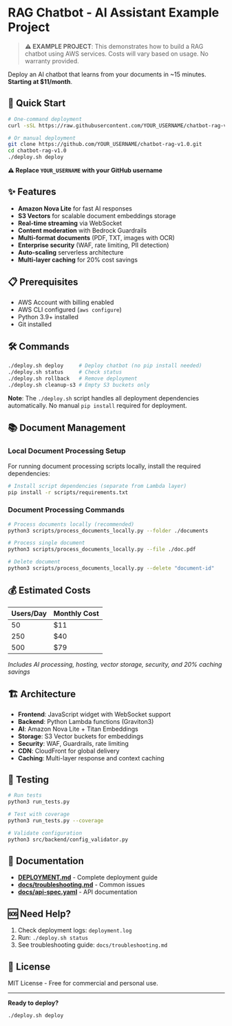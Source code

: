 # RAG Chatbot - AI Assistant Example Project

> **⚠️ EXAMPLE PROJECT**: This demonstrates how to build a RAG chatbot using AWS services. Costs will vary based on usage. No warranty provided.

Deploy an AI chatbot that learns from your documents in ~15 minutes. **Starting at $11/month**.

## 🚀 Quick Start

```bash
# One-command deployment
curl -sSL https://raw.githubusercontent.com/YOUR_USERNAME/chatbot-rag-v1.0/main/install.sh | bash

# Or manual deployment
git clone https://github.com/YOUR_USERNAME/chatbot-rag-v1.0.git
cd chatbot-rag-v1.0
./deploy.sh deploy
```

**⚠️ Replace `YOUR_USERNAME` with your GitHub username**

## ✨ Features

- **Amazon Nova Lite** for fast AI responses
- **S3 Vectors** for scalable document embeddings storage
- **Real-time streaming** via WebSocket
- **Content moderation** with Bedrock Guardrails
- **Multi-format documents** (PDF, TXT, images with OCR)
- **Enterprise security** (WAF, rate limiting, PII detection)
- **Auto-scaling** serverless architecture
- **Multi-layer caching** for 20% cost savings

## 📋 Prerequisites

- AWS Account with billing enabled
- AWS CLI configured (`aws configure`)
- Python 3.9+ installed
- Git installed

## 🛠️ Commands

```bash
./deploy.sh deploy     # Deploy chatbot (no pip install needed)
./deploy.sh status     # Check status
./deploy.sh rollback   # Remove deployment
./deploy.sh cleanup-s3 # Empty S3 buckets only
```

**Note**: The `./deploy.sh` script handles all deployment dependencies automatically. No manual `pip install` required for deployment.

## 📚 Document Management

### **Local Document Processing Setup**

For running document processing scripts locally, install the required dependencies:

```bash
# Install script dependencies (separate from Lambda layer)
pip install -r scripts/requirements.txt
```

### **Document Processing Commands**

```bash
# Process documents locally (recommended)
python3 scripts/process_documents_locally.py --folder ./documents

# Process single document
python3 scripts/process_documents_locally.py --file ./doc.pdf

# Delete document
python3 scripts/process_documents_locally.py --delete "document-id"
```

## 💰 Estimated Costs

| Users/Day | Monthly Cost |
|-----------|--------------|
| 50        | $11          |
| 250       | $40          |
| 500       | $79          |

*Includes AI processing, hosting, vector storage, security, and 20% caching savings*

## 🏗️ Architecture

- **Frontend**: JavaScript widget with WebSocket support
- **Backend**: Python Lambda functions (Graviton3)
- **AI**: Amazon Nova Lite + Titan Embeddings
- **Storage**: S3 Vector buckets for embeddings
- **Security**: WAF, Guardrails, rate limiting
- **CDN**: CloudFront for global delivery
- **Caching**: Multi-layer response and context caching

## 🧪 Testing

```bash
# Run tests
python3 run_tests.py

# Test with coverage
python3 run_tests.py --coverage

# Validate configuration
python3 src/backend/config_validator.py
```

## 📖 Documentation

- **[DEPLOYMENT.md](DEPLOYMENT.md)** - Complete deployment guide
- **[docs/troubleshooting.md](docs/troubleshooting.md)** - Common issues
- **[docs/api-spec.yaml](docs/api-spec.yaml)** - API documentation

## 🆘 Need Help?

1. Check deployment logs: `deployment.log`
2. Run: `./deploy.sh status`
3. See troubleshooting guide: `docs/troubleshooting.md`

## 📄 License

MIT License - Free for commercial and personal use.

---

**Ready to deploy?**
```bash
./deploy.sh deploy
```
